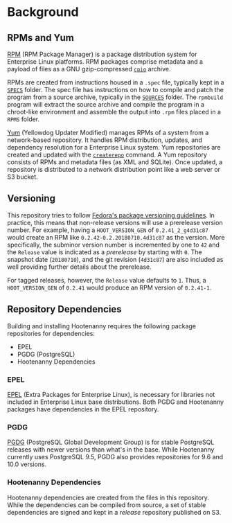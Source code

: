 # Background

## RPMs and Yum

[RPM](http://rpm.org) (RPM Package Manager) is a package distribution system for
Enterprise Linux platforms.  RPM packages comprise metadata and a payload of files
as a GNU gzip-compressed [`cpio`](https://en.wikipedia.org/wiki/Cpio) archive.

RPMs are created from instructions housed in a `.spec` file, typically kept
in a [`SPECS`](../SPECS) folder.  The spec file has instructions on how to
compile and patch the program from a source archive, typically in the
[`SOURCES`](../SOURCES) folder.  The `rpmbuild` program will extract the
source archive and compile the program in a chroot-like environment and
assemble the output into `.rpm` files placed in a `RPMS` folder.

[Yum](http://yum.baseurl.org/) (Yellowdog Updater Modified) manages RPMs of
a system from a network-based repository.  It handles RPM distribution,
updates, and dependency resolution for a Enterprise Linux system.  Yum
repositories are created and updated with the
[`createrepo`](http://createrepo.baseurl.org/) command.  A Yum repository
consists of RPMs and metadata files (as XML and SQLite).  Once updated,
a repository is distributed to a network distribution point like a
web server or S3 bucket.

## Versioning

This repository tries to follow [Fedora's package versioning guidelines](https://fedoraproject.org/wiki/Packaging:Versioning).
In practice, this means that non-release versions will use a prerelease
version number.  For example, having a `HOOT_VERSION_GEN` of
`0.2.41_2_g4d31c87` would create an RPM like `0.2.42-0.2.20180710.4d31c87`
as the version.  More specifically, the subminor version number is incremented
by one to `42` and the `Release` value is indicated as a *prerelease*
by starting with `0`.  The snapshot date (`20180710`), and the
git revision (`4d31c87`) are also included as well providing further
details about the prerelease.

For tagged releases, however, the `Release` value defaults to `1`.
Thus, a `HOOT_VERSION_GEN` of `0.2.41` would produce an RPM version
of `0.2.41-1`.

## Repository Dependencies

Building and installing Hootenanny requires the following package
repositories for dependencies:

* EPEL
* PGDG (PostgreSQL)
* Hootenanny Dependencies

### EPEL

[EPEL](https://fedoraproject.org/wiki/EPEL) (Extra Packages for Enterprise Linux),
is necessary for libraries not included in Enterprise Linux base distributions.
Both PGDG and Hootenanny packages have dependencies in the EPEL repository.

### PGDG

[PGDG](https://yum.postgresql.org/) (PostgreSQL Global Development Group) is
for stable PostgreSQL releases with newer versions than what's in the base.
While Hootenanny currently uses PostgreSQL 9.5, PGDG also provides repositories
for 9.6 and 10.0 versions.

### Hootenanny Dependencies

Hootenanny dependencies are created from the files in this repository.
While the dependencies can be compiled from source, a set of stable
dependencies are signed and kept in a *release* repository published on S3.


